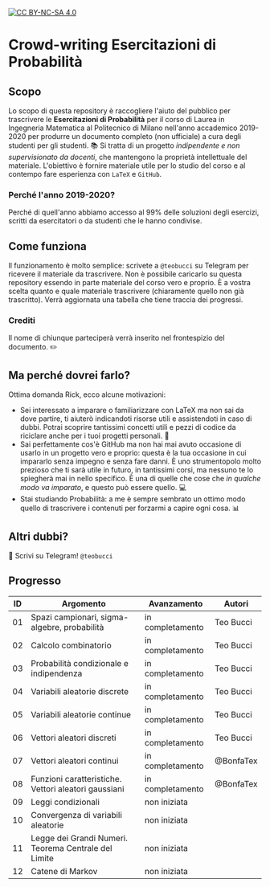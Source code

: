 [![CC BY-NC-SA 4.0][cc-by-nc-sa-shield]][cc-by-nc-sa]

# Crowd-writing Esercitazioni di Probabilità
## Scopo
Lo scopo di questa repository è raccogliere l'aiuto del pubblico per trascrivere le **Esercitazioni di Probabilità** per il corso di Laurea in Ingegneria Matematica al Politecnico di Milano nell'anno accademico 2019-2020 per produrre un documento completo (non ufficiale) a cura degli studenti per gli studenti. :books:
Si tratta di un progetto *indipendente e non supervisionato da docenti*, che mantengono la proprietà intellettuale del materiale. L'obiettivo è fornire materiale utile per lo studio del corso e al contempo fare esperienza con `LaTeX` e `GitHub`.
### Perché l'anno 2019-2020?
Perché di quell'anno abbiamo accesso al 99% delle soluzioni degli esercizi, scritti da esercitatori o da studenti che le hanno condivise.
## Come funziona
Il funzionamento è molto semplice: scrivete a `@teobucci` su Telegram per ricevere il materiale da trascrivere. Non è possibile caricarlo su questa repository essendo in parte materiale del corso vero e proprio.
È a vostra scelta quanto e quale materiale trascrivere (chiaramente quello non già trascritto). Verrà aggiornata una tabella che tiene traccia dei progressi.
### Crediti
Il nome di chiunque parteciperà verrà inserito nel frontespizio del documento. :pencil2:
## Ma perché dovrei farlo?
Ottima domanda Rick, ecco alcune motivazioni:
 - Sei interessato a imparare o familiarizzare con LaTeX ma non sai da dove partire, ti aiuterò indicandoti risorse utili e assistendoti in caso di dubbi. Potrai scoprire tantissimi concetti utili e pezzi di codice da riciclare anche per i tuoi progetti personali. :notebook:
 - Sai perfettamente cos'è GitHub ma non hai mai avuto occasione di usarlo in un progetto vero e proprio: questa è la tua occasione in cui impararlo senza impegno e senza fare danni. È uno strumentopolo molto prezioso che ti sarà utile in futuro, in tantissimi corsi, ma nessuno te lo spiegherà mai in nello specifico. È una di quelle che cose che *in qualche modo va imparato*, e questo può essere quello. :computer:
 - Stai studiando Probabilità: a me è sempre sembrato un ottimo modo quello di trascrivere i contenuti per forzarmi a capire ogni cosa. :bar_chart:
## Altri dubbi?
:round_pushpin: Scrivi su Telegram! `@teobucci`

## Progresso
|ID|Argomento|Avanzamento|Autori|
|--|--|--|--|
|01|Spazi campionari, sigma-algebre, probabilità|in completamento|Teo Bucci|
|02|Calcolo combinatorio|in completamento|Teo Bucci|
|03|Probabilità condizionale e indipendenza|in completamento|Teo Bucci|
|04|Variabili aleatorie discrete|in completamento|Teo Bucci|
|05|Variabili aleatorie continue|in completamento|Teo Bucci|
|06|Vettori aleatori discreti|in completamento|Teo Bucci|
|07|Vettori aleatori continui|in completamento|@BonfaTex|
|08|Funzioni caratteristiche. Vettori aleatori gaussiani|in completamento|@BonfaTex|
|09|Leggi condizionali|non iniziata||
|10|Convergenza di variabili aleatorie|non iniziata||
|11|Legge dei Grandi Numeri. Teorema Centrale del Limite|non iniziata||
|12|Catene di Markov|non iniziata||

[cc-by-nc-sa-shield]: https://img.shields.io/badge/License-CC%20BY--NC--SA%204.0-lightgrey.svg
[cc-by-nc-sa]: http://creativecommons.org/licenses/by-nc-sa/4.0/deed.it
